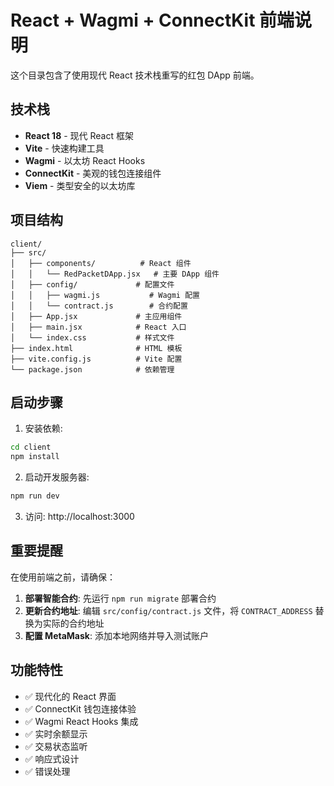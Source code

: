 # React + Wagmi + ConnectKit 前端说明

这个目录包含了使用现代 React 技术栈重写的红包 DApp 前端。

## 技术栈

- **React 18** - 现代 React 框架
- **Vite** - 快速构建工具
- **Wagmi** - 以太坊 React Hooks
- **ConnectKit** - 美观的钱包连接组件
- **Viem** - 类型安全的以太坊库

## 项目结构

```
client/
├── src/
│   ├── components/          # React 组件
│   │   └── RedPacketDApp.jsx   # 主要 DApp 组件
│   ├── config/             # 配置文件
│   │   ├── wagmi.js           # Wagmi 配置
│   │   └── contract.js        # 合约配置
│   ├── App.jsx             # 主应用组件
│   ├── main.jsx            # React 入口
│   └── index.css           # 样式文件
├── index.html              # HTML 模板
├── vite.config.js          # Vite 配置
└── package.json            # 依赖管理
```

## 启动步骤

1. 安装依赖:
```bash
cd client
npm install
```

2. 启动开发服务器:
```bash
npm run dev
```

3. 访问: http://localhost:3000

## 重要提醒

在使用前端之前，请确保：

1. **部署智能合约**: 先运行 `npm run migrate` 部署合约
2. **更新合约地址**: 编辑 `src/config/contract.js` 文件，将 `CONTRACT_ADDRESS` 替换为实际的合约地址
3. **配置 MetaMask**: 添加本地网络并导入测试账户

## 功能特性

- ✅ 现代化的 React 界面
- ✅ ConnectKit 钱包连接体验
- ✅ Wagmi React Hooks 集成
- ✅ 实时余额显示
- ✅ 交易状态监听
- ✅ 响应式设计
- ✅ 错误处理